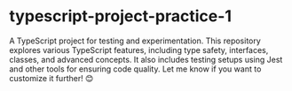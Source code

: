 # typescript-project-practice-1
A TypeScript project for testing and experimentation. This repository explores various TypeScript features, including type safety, interfaces, classes, and advanced concepts. It also includes testing setups using Jest and other tools for ensuring code quality.  Let me know if you want to customize it further! 😊
